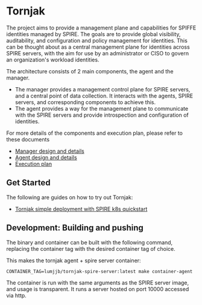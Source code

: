 # Tornjak

The project aims to provide a management plane and capabilities for SPIFFE identities managed by SPIRE.
The goals are to provide global visibility, auditability, and configuration and policy management for identities.
This can be thought about as a central management plane for identities across SPIRE servers, with the aim for use by an administrator or CISO to govern an organization's workload identities.

The architecture consists of 2 main components, the agent and the manager.
- The manager provides a management control plane for SPIRE servers, and a central point of data collection. It interacts with the agents, SPIRE servers, and corresponding components to achieve this.
- The agent provides a way for the management plane to communicate with the SPIRE servers and provide introspection and configuration of identities.

For more details of the components and execution plan, please refer to these documents
- [Manager design and details](docs/tornjak-manager.md)
- [Agent design and details](docs/tornjak-agent.md)
- [Execution plan](docs/plan.md)

## Get Started

The following are guides on how to try out Tornjak:
- [Tornjak simple deployment with SPIRE k8s quickstart](docs/spire-quickstart.md)

## Development: Building and pushing

The binary and container can be built with the following command, replacing the container tag with the desired container tag of choice. 


This makes the tornjak agent + spire server container:

```
CONTAINER_TAG=lumjjb/tornjak-spire-server:latest make container-agent
```

The container is run with the same arguments as the SPIRE server image, and usage is transparent. It runs a server hosted on port 10000 accessed via http.
